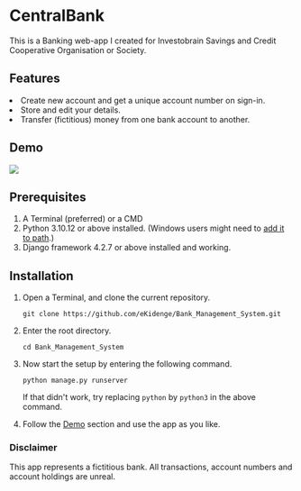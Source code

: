 # CentralBank

This is a Banking web-app I created for Investobrain Savings and Credit Cooperative Organisation or Society.

## Features
<li> Create new account and get a unique account number on sign-in.
<li> Store and edit your details.
<li> Transfer (fictitious) money from one bank account to another.

## Demo
![](https://raw.githubusercontent.com/rafi007akhtar/CentralBank/master/media/demo.gif)

## Prerequisites
1. A Terminal (preferred) or a CMD
2. Python 3.10.12 or above installed. (Windows users might need to [add it to path](https://superuser.com/questions/143119/how-do-i-add-python-to-the-windows-path).)
3. Django framework 4.2.7 or above installed and working.

## Installation
1. Open a Terminal, and clone the current repository.
    ```
    git clone https://github.com/eKidenge/Bank_Management_System.git
    ```
2. Enter the root directory.
    ```
    cd Bank_Management_System
    ```

3. Now start the setup by entering the following command.
    ```
    python manage.py runserver
    ```
    If that didn't work, try replacing `python` by `python3` in the above command.

4. Follow the <a href="#demo">Demo</a> section and use the app as you like.

### Disclaimer
This app represents a  fictitious bank. All transactions, account numbers and account holdings are unreal.
